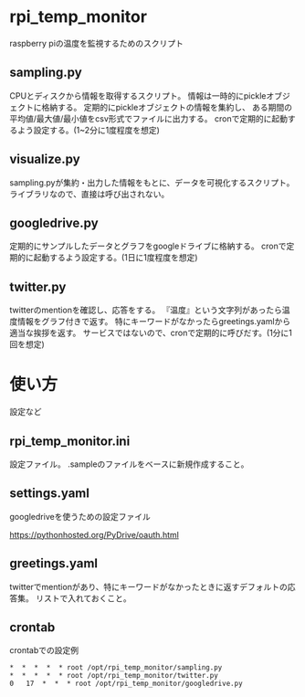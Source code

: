 # rpi_temp_monitor

raspberry piの温度を監視するためのスクリプト

## sampling.py

CPUとディスクから情報を取得するスクリプト。
情報は一時的にpickleオブジェクトに格納する。
定期的にpickleオブジェクトの情報を集約し、
ある期間の平均値/最大値/最小値をcsv形式でファイルに出力する。
cronで定期的に起動するよう設定する。(1~2分に1度程度を想定)

## visualize.py

sampling.pyが集約・出力した情報をもとに、データを可視化するスクリプト。
ライブラリなので、直接は呼び出されない。

## googledrive.py

定期的にサンプルしたデータとグラフをgoogleドライブに格納する。
cronで定期的に起動するよう設定する。(1日に1度程度を想定)

## twitter.py

twitterのmentionを確認し、応答をする。
『温度』という文字列があったら温度情報をグラフ付きで返す。
特にキーワードがなかったらgreetings.yamlから適当な挨拶を返す。
サービスではないので、cronで定期的に呼びだす。(1分に1回を想定)

# 使い方

設定など

## rpi\_temp\_monitor.ini

設定ファイル。
.sampleのファイルをベースに新規作成すること。

## settings.yaml

googledriveを使うための設定ファイル

https://pythonhosted.org/PyDrive/oauth.html

## greetings.yaml

twitterでmentionがあり、特にキーワードがなかったときに返すデフォルトの応答集。
リストで入れておくこと。

## crontab

crontabでの設定例

```
*  *  *  *  * root /opt/rpi_temp_monitor/sampling.py
*  *  *  *  * root /opt/rpi_temp_monitor/twitter.py
0   17  *  *  * root /opt/rpi_temp_monitor/googledrive.py
```



